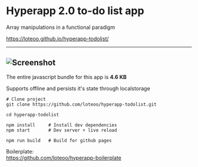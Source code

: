 # Hyperapp 2.0 to-do list app
Array manipulations in a functional paradigm  

https://loteoo.github.io/hyperapp-todolist/

---
![Screenshot](https://raw.githubusercontent.com/loteoo/hyperapp-todolist/master/src/assets/app-demo.gif)
---

The entire javascript bundle for this app is **4.6 KB**

Supports offline and persists it's state through localstorage


```
# Clone project
git clone https://github.com/loteoo/hyperapp-todolist.git

cd hyperapp-todolist

npm install     # Install dev dependencies
npm start       # Dev server + live reload
```

```
npm run build   # Build for github pages
```

Boilerplate:  
https://github.com/loteoo/hyperapp-boilerplate
